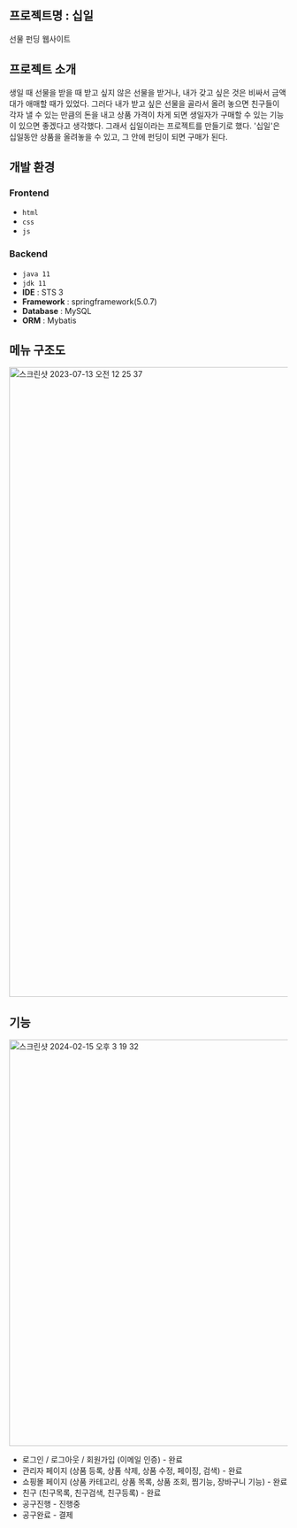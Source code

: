 ## 프로젝트명 : 십일
선물 펀딩 웹사이트



## 프로젝트 소개
생일 때 선물을 받을 때 받고 싶지 않은 선물을 받거나, 내가 갖고 싶은 것은 비싸서 금액대가 애매할 때가 있었다.
그러다 내가 받고 싶은 선물을 골라서 올려 놓으면 친구들이 각자 낼 수 있는 만큼의 돈을 내고 상품 가격이 차게 되면 생일자가 구매할 수 있는 기능이 있으면 좋겠다고 생각했다.
그래서 십일이라는 프로젝트를 만들기로 했다. '십일'은 십일동안 상품을 올려놓을 수 있고, 그 안에 펀딩이 되면 구매가 된다.



## 개발 환경
### Frontend
- `html`
- `css`
- `js`


### Backend
- `java 11`
- `jdk 11`
- **IDE** : STS 3
- **Framework** : springframework(5.0.7)
- **Database** : MySQL
- **ORM** : Mybatis

  

## 메뉴 구조도

<img width="1139" alt="스크린샷 2023-07-13 오전 12 25 37" src="https://github.com/yuhyejin/tenone/assets/74812194/14ff2593-b760-4625-a8a2-e8a68dba36a0">


## 기능
<img width="735" alt="스크린샷 2024-02-15 오후 3 19 32" src="https://github.com/yuhyejin/tenone/assets/74812194/d2c8df72-9303-4983-bf1e-745e5beacf7a">

- 로그인 / 로그아웃 / 회원가입 (이메일 인증) - 완료
- 관리자 페이지 (상품 등록, 상품 삭제, 상품 수정, 페이징, 검색) - 완료
- 쇼핑몰 페이지 (상품 카테고리, 상품 목록, 상품 조회, 찜기능, 장바구니 기능) - 완료
- 친구 (친구목록, 친구검색, 친구등록) - 완료
- 공구진행 - 진행중
- 공구완료  - 결제
